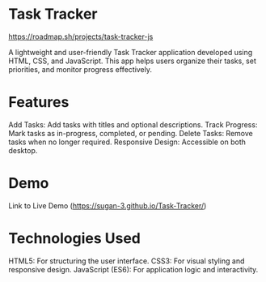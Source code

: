 # Task Tracker
https://roadmap.sh/projects/task-tracker-js

A lightweight and user-friendly Task Tracker application developed using HTML, CSS, and JavaScript. This app helps users organize their tasks, set priorities, and monitor progress effectively.

# Features

Add Tasks: Add tasks with titles and optional descriptions.
Track Progress: Mark tasks as in-progress, completed, or pending.
Delete Tasks: Remove tasks when no longer required.
Responsive Design: Accessible on both desktop.

# Demo

Link to Live Demo (https://sugan-3.github.io/Task-Tracker/)

# Technologies Used

HTML5: For structuring the user interface.
CSS3: For visual styling and responsive design.
JavaScript (ES6): For application logic and interactivity.
